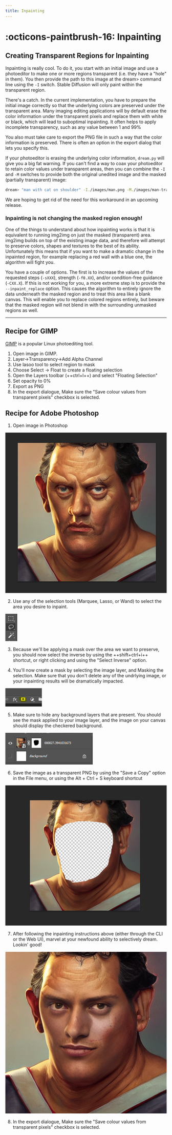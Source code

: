 ```yaml
---
title: Inpainting
---
```


# :octicons-paintbrush-16: Inpainting

## **Creating Transparent Regions for Inpainting**

Inpainting is really cool. To do it, you start with an initial image
and use a photoeditor to make one or more regions transparent
(i.e. they have a "hole" in them). You then provide the path to this
image at the dream> command line using the `-I` switch. Stable
Diffusion will only paint within the transparent region.

There's a catch. In the current implementation, you have to prepare
the initial image correctly so that the underlying colors are
preserved under the transparent area. Many imaging editing
applications will by default erase the color information under the
transparent pixels and replace them with white or black, which will
lead to suboptimal inpainting. It often helps to apply incomplete
transparency, such as any value between 1 and 99%

You also must take care to export the PNG file in such a way that the
color information is preserved. There is often an option in the export
dialog that lets you specify this.

If your photoeditor is erasing the underlying color information,
`dream.py` will give you a big fat warning. If you can't find a way to
coax your photoeditor to retain color values under transparent areas,
then you can combine the `-I` and `-M` switches to provide both the
original unedited image and the masked (partially transparent) image:

```bash
dream> "man with cat on shoulder" -I./images/man.png -M./images/man-transparent.png
```

We are hoping to get rid of the need for this workaround in an upcoming release.

### Inpainting is not changing the masked region enough!

One of the things to understand about how inpainting works is that it
is equivalent to running img2img on just the masked (transparent)
area. img2img builds on top of the existing image data, and therefore
will attempt to preserve colors, shapes and textures to the best of
its ability. Unfortunately this means that if you want to make a
dramatic change in the inpainted region, for example replacing a red
wall with a blue one, the algorithm will fight you.

You have a couple of options. The first is to increase the values of
the requested steps (`-sXXX`), strength (`-f0.XX`), and/or
condition-free guidance (`-CXX.X`). If this is not working for you, a
more extreme step is to provide the `--inpaint_replace` option. This
causes the algorithm to entirely ignore the data underneath the masked
region and to treat this area like a blank canvas. This will enable
you to replace colored regions entirely, but beware that the masked
region will not blend in with the surrounding unmasked regions as
well.

---

## Recipe for GIMP

[GIMP](https://www.gimp.org/) is a popular Linux photoediting tool.

1. Open image in GIMP.
2. Layer->Transparency->Add Alpha Channel
3. Use lasoo tool to select region to mask
4. Choose Select -> Float to create a floating selection
5. Open the Layers toolbar (++ctrl+l++) and select "Floating Selection"
6. Set opacity to 0%
7. Export as PNG
8. In the export dialogue, Make sure the "Save colour values from
   transparent pixels" checkbox is selected.


## Recipe for Adobe Photoshop

1. Open image in Photoshop

![step1](../assets/step1.png)

2. Use any of the selection tools (Marquee, Lasso, or Wand) to select the area you desire to inpaint.

![step2](../assets/step2.png)

3. Because we'll be applying a mask over the area we want to preserve, you should now select the inverse by using the ++shift+ctrl+i++ shortcut, or right clicking and using the "Select Inverse" option.

4. You'll now create a mask by selecting the image layer, and Masking the selection. Make sure that you don't delete any of the undrlying image, or your inpainting results will be dramatically impacted.

![step4](../assets/step4.png)

5. Make sure to hide any background layers that are present. You should see the mask applied to your image layer, and the image on your canvas should display the checkered background.

![step5](../assets/step5.png)

6. Save the image as a transparent PNG by using the "Save a Copy" option in the File menu, or using the Alt + Ctrl + S keyboard shortcut

![step6](../assets/step6.png)

7. After following the inpainting instructions above (either through the CLI or the Web UI), marvel at your newfound ability to selectively dream. Lookin' good!

![step7](../assets/step7.png)

8. In the export dialogue, Make sure the "Save colour values from transparent pixels" checkbox is selected.  
